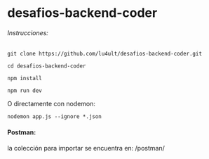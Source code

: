 # desafios-backend-coder


###### Instrucciones:
```
git clone https://github.com/lu4ult/desafios-backend-coder.git

```

```
cd desafios-backend-coder
```

```
npm install
```

```
npm run dev
```

O directamente con nodemon:
```
nodemon app.js --ignore *.json
```

#### Postman:
la colección para importar se encuentra en:
/postman/